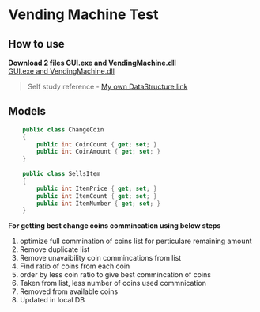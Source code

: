 # Vending Machine Test
## How to use  
__Download 2 files GUI.exe and VendingMachine.dll__  
[GUI.exe and VendingMachine.dll](https://github.com/PradeeDevananth/CoinProblem/tree/master/VendingMachineTest/GUI/bin/Debug)  

> Self study reference - [My own DataStructure link](https://github.com/DoYourDuty/DataStructure)

## Models
```csharp
    public class ChangeCoin
    {
        public int CoinCount { get; set; }
        public int CoinAmount { get; set; }
    }
    
    public class SellsItem
    {
        public int ItemPrice { get; set; }
        public int ItemCount { get; set; }
        public int ItemNumber { get; set; }
    }

```

__For getting best change coins commincation using below steps__  
1. optimize full commination of coins list for perticulare remaining amount
2. Remove duplicate list
3. Remove unavaibility coin commincations from list
4. Find ratio of coins from each coin
5. order by less coin ratio to give best commincation of coins
6. Taken from list, less number of coins used commnication
7. Removed from available coins
8. Updated in local DB
